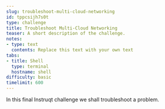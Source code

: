 ```yaml
---
slug: troubleshoot-multi-cloud-networking
id: tppcsijh7s0t
type: challenge
title: Troubleshoot Multi-Cloud Networking
teaser: A short description of the challenge.
notes:
- type: text
  contents: Replace this text with your own text
tabs:
- title: Shell
  type: terminal
  hostname: shell
difficulty: basic
timelimit: 600
---
```


In this final Instruqt challenge we shall troubleshoot a problem.